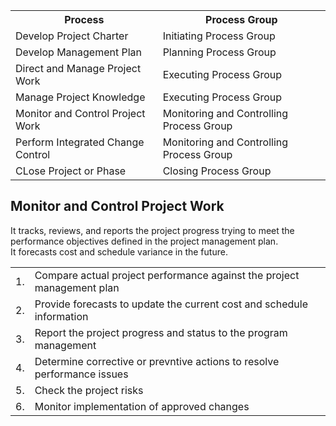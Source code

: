 <table>
<tr><th>Process</th><th>Process Group</th></tr>
<tr><td>Develop Project Charter</td><td>Initiating Process Group</td></tr>
<tr><td>Develop Management Plan</td><td>Planning Process Group</td></tr>
<tr><td>Direct and Manage Project Work</td><td>Executing Process Group</td></tr>
<tr><td>Manage Project Knowledge</td><td>Executing Process Group</td></tr>
<tr><td>Monitor and Control Project Work</td><td>Monitoring and Controlling Process Group</td></tr>
<tr><td>Perform Integrated Change Control</td><td>Monitoring and Controlling Process Group</td></tr>
<tr><td>CLose Project or Phase</td><td>Closing Process Group</td></tr>
</table>

<h2>Monitor and Control Project Work</h2>
It tracks, reviews, and reports the project progress trying to meet the performance objectives defined in the project management plan.<br>
It forecasts cost and schedule variance in the future.<br>
<table>
  <tr><td>1. </td><td>Compare actual project performance against the project management plan</td></tr>
  <tr><td>2. </td><td>Provide forecasts to update the current cost and schedule information</td></tr>
  <tr><td>3. </td><td>Report the project progress and status to the program management</td></tr>
  <tr><td>4. </td><td>Determine corrective or prevntive actions to resolve performance issues</td></tr>
  <tr><td>5. </td><td>Check the project risks</td></tr>
  <tr><td>6. </td><td>Monitor implementation of approved changes</td></tr>
</table>
